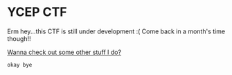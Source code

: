 # YCEP CTF

Erm hey...this CTF is still under development :( 
Come back in a month's time though!!



[Wanna check out some other stuff I do?](https://neeranjan.com/) 

```bash
okay bye
```

